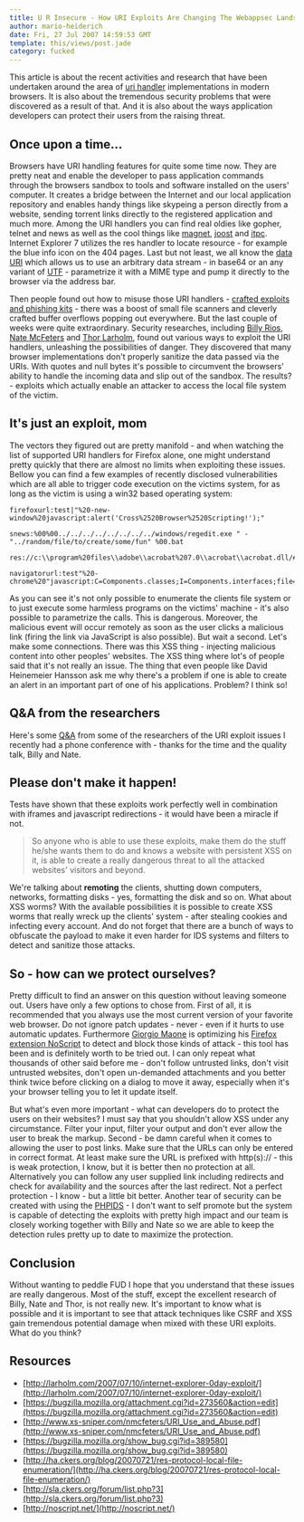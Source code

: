 ```yaml
---
title: U R Insecure - How URI Exploits Are Changing The Webappsec Landscape
author: mario-heiderich
date: Fri, 27 Jul 2007 14:59:53 GMT
template: this/views/post.jade
category: fucked
---
```


This article is about the recent activities and research that have been undertaken around the area of [uri handler](http://en.wikipedia.org/wiki/URI) implementations in modern browsers. It is also about the tremendous security problems that were discovered as a result of that. And it is also about the ways application developers can protect their users from the raising threat.

## Once upon a time...

Browsers have URI handling features for quite some time now. They are pretty neat and enable the developer to pass application commands through the browsers sandbox to tools and software installed on the users' computer. It creates a bridge between the 
Internet and our local application repository and enables handy things like skypeing a person directly from a website, sending torrent links directly to the registered application and much more. Among the URI handlers you can find real oldies like gopher, telnet and news as well as the cool things like [magnet](http://www.azureuswiki.com/index.php/Magnet_link), [joost](http://www.joost.com/) and [itpc](http://www.apple.com/itunes/store/podcasts.html). Internet Explorer 7 utilizes the res handler to locate resource - for example the blue info icon on the 404 pages. Last but not least, we all know the [data URI](http://en.wikipedia.org/wiki/Data:_URI_scheme) which allows us to use an arbitrary data stream - in base64 or an any variant of [UTF](http://en.wikipedia.org/wiki/Unicode) - parametrize it with a MIME type and pump it directly to the browser via the address bar.

Then people found out how to misuse those URI handlers - [crafted exploits and phishing kits](http://www.xs-sniper.com/nmcfeters/Data-Phishing.html) -  there was a boost of small file scanners and cleverly crafted buffer overflows popping out everywhere. But the last couple of weeks were quite extraordinary. Security researches, including [Billy Rios](http://xs-sniper.com/blog/about/), [Nate McFeters](http://xs-sniper.com/blog/about-nate/) and [Thor Larholm](http://larholm.com/), found out various ways to exploit the URI handlers, unleashing the possibilities of danger. They discovered that many browser implementations don't properly sanitize the data passed via the URIs. With quotes and null bytes it's possible to circumvent the browsers' ability to handle the incoming data and slip out of the sandbox. The results? - exploits which actually enable an attacker to access the local file system of the victim.

## It's just an exploit, mom

The vectors they figured out are pretty manifold - and when watching the list of supported URI handlers for Firefox alone, one might understand pretty quickly that there are almost no limits when exploiting these issues. Bellow you can find a few examples of recently disclosed vulnerabilities which are all able to trigger code execution on the victims system, for as long as the victim is using a win32 based operating system:

	firefoxurl:test|"%20-new-window%20javascript:alert('Cross%2520Browser%2520Scripting!');"

	snews:%00%00../../../../../../../../windows/regedit.exe " - "../random/file/to/create/some/fun" %00.bat

	res://c:\\program%20files\\adobe\\acrobat%207.0\\acrobat\\acrobat.dll/#2/#210

	navigatorurl:test"%20-chrome%20"javascript:C=Components.classes;I=Components.interfaces;file=C['@mozilla.org/file/local;1'].createInstance(I.nsILocalFile);file.initWithPath('C:'+String.fromCharCode(92)+String.fromCharCode(92)+'Windows'+String.fromCharCode(92)+String.fromCharCode(92)+'System32'+String.fromCharCode(92)+String.fromCharCode(92)+'cmd.exe');process=C['@mozilla.org/process/util;1'].createInstance(I.nsIProcess);process.init(file);process.run(true%252c{}%252c0);alert(process)

As you can see it's not only possible to enumerate the clients file system or to just execute some harmless programs on the victims' machine - it's also possible to parametrize the calls. This is dangerous. Moreover, the malicious event will occur remotely as soon as the user clicks a malicious link (firing the link via JavaScript is also possible). But wait a second. Let's make some connections. There was this XSS thing - injecting malicious content into other peoples' websites. The XSS thing where lot's of people said that it's not really an issue. The thing that even people like David Heinemeier Hansson ask me why there's a problem if one is able to create an alert in an important part of one of his applications. Problem? I think so!

## Q&A from the researchers

Here's some [Q&A](/blog/interview-with-xs-snipers) from some of the researchers of the URI exploit issues I recently had a phone conference with - thanks for the time and the quality talk, Billy and Nate.

## Please don't make it happen!

Tests have shown that these exploits work perfectly well in combination with iframes and javascript redirections - it would have been a miracle if not.

> So anyone who is able to use these exploits, make them do the stuff he/she wants them to do and knows a website with persistent XSS on it, is able to create a really dangerous threat to all the attacked websites' visitors and beyond.

We're talking about **remoting** the clients, shutting down computers, networks, formatting disks - yes, formatting the disk and so on. What about XSS worms? With the available possibilities it is possible to create XSS worms that really wreck up the clients' system - after stealing cookies and infecting every account. And do not forget that there are a bunch of ways to obfuscate the payload to make it even harder for IDS systems and filters to detect and sanitize those attacks.

## So - how can we protect ourselves?

Pretty difficult to find an answer on this question without leaving someone out. Users have only a few options to chose from. First of all, it is recommended that you always use the most current version of your favorite web browser. Do not ignore patch updates - never - even if it hurts to use automatic updates. Furthermore [Giorgio Maone](http://maone.net/) is optimizing his [Firefox extension NoScript](http://noscript.net/) to detect and block those kinds of attack - this tool has been and is definitely worth to be tried out. I can only repeat what thousands of other said before me - don't follow untrusted links, don't visit untrusted websites, don't open un-demanded attachments and you better think twice before clicking on a dialog to move it away, especially when it's your browser telling you to let it update itself.

But what's even more important - what can developers do to protect the users on their websites? I must say that you shouldn't allow XSS under any circumstance. Filter your input, filter your output and don't ever allow the user to break the markup. Second - be damn careful when it comes to allowing the user to post links. Make sure that the URLs can only be entered in correct format. At least make sure the URL is prefixed with http(s):// - this is weak protection, I know, but it is better then no protection at all. Alternatively you can follow any user supplied link including redirects and check for availability and the sources after the last redirect. Not a perfect protection  - I know - but a little bit better. Another tear of security can be created with using the [PHPIDS](http://php-ids.org/) - I don't want to self promote but the system is capable of detecting the exploits with pretty high impact and our team is closely working together with Billy and Nate so we are able to keep the detection rules pretty up to date to maximize the protection.

## Conclusion

Without wanting to peddle FUD I hope that you understand that these issues are really dangerous. Most of the stuff, except the excellent research of Billy, Nate and Thor, is not really new. It's important to know what is possible and it is important to see that attack techniques like CSRF and XSS gain tremendous potential damage when mixed with these URI exploits. What do you think?

## Resources

* [http://larholm.com/2007/07/10/internet-explorer-0day-exploit/](http://larholm.com/2007/07/10/internet-explorer-0day-exploit/)
* [https://bugzilla.mozilla.org/attachment.cgi?id=273560&action=edit](https://bugzilla.mozilla.org/attachment.cgi?id=273560&action=edit)
* [http://www.xs-sniper.com/nmcfeters/URI_Use_and_Abuse.pdf](http://www.xs-sniper.com/nmcfeters/URI_Use_and_Abuse.pdf)
* [https://bugzilla.mozilla.org/show_bug.cgi?id=389580](https://bugzilla.mozilla.org/show_bug.cgi?id=389580)
* [http://ha.ckers.org/blog/20070721/res-protocol-local-file-enumeration/](http://ha.ckers.org/blog/20070721/res-protocol-local-file-enumeration/)
* [http://sla.ckers.org/forum/list.php?3](http://sla.ckers.org/forum/list.php?3)
* [http://noscript.net/](http://noscript.net/)
